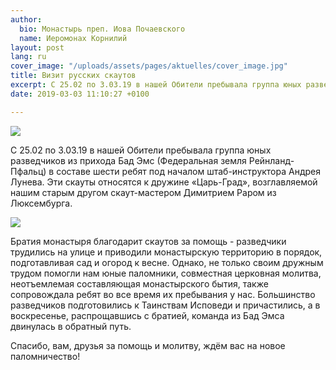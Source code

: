 ```yaml
---
author:
  bio: Монастырь преп. Иова Почаевского
  name: Иеромонах Корнилий
layout: post
lang: ru
cover_image: "/uploads/assets/pages/aktuelles/cover_image.jpg"
title: Визит русских скаутов
excerpt: C 25.02 по 3.03.19 в нашей Обители пребывала группа юных разведчиков из прихода Бад Эмс (Федеральная земля Рейнланд-Пфальц) в составе шести ребят под началом штаб-инструктора Андрея Лунева.
date: 2019-03-03 11:10:27 +0100

---
```

<img src="https://res.cloudinary.com/hiobmon/image/upload/c_scale,h_626,w_800/v1552223077/media/2019/IMG_0015.jpg">

C 25.02 по 3.03.19 в нашей Обители пребывала группа юных разведчиков из прихода Бад Эмс (Федеральная земля Рейнланд-Пфальц) в составе шести ребят под началом штаб-инструктора Андрея Лунева. Эти скауты относятся к дружине «Царь-Град», возглавляемой нашим старым другом скаут-мастером Димитрием Раром из Люксембурга.  

<img src="https://res.cloudinary.com/hiobmon/image/upload/c_scale,w_800/v1552223084/media/2019/IMG_0018.jpg">

Братия монастыря благодарит скаутов за помощь - разведчики трудились на улице и приводили монастырскую территорию в порядок, подготавливая сад и огород к весне. Однако, не только своим дружным трудом помогли нам юные паломники, совместная церковная молитва, неотъемлемая составляющая монастырского бытия, также сопровождала ребят во все время их пребывания у нас. Большинство разведчиков подготовились к Таинствам Исповеди и причастились, а в воскресенье, распрощавшись с братией, команда из Бад Эмса двинулась в обратный путь.  

Спасибо, вам, друзья за помощь и молитву, ждём вас на новое паломничество!
